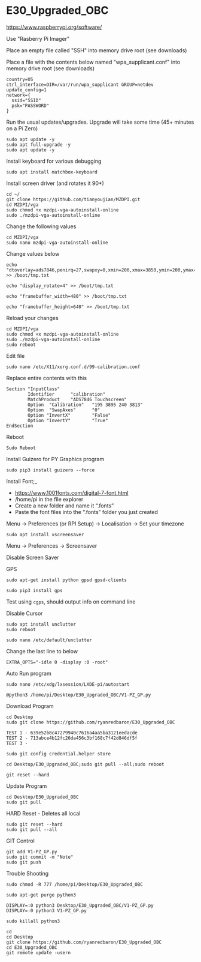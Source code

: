 # E30_Upgraded_OBC
https://www.raspberrypi.org/software/

Use "Rasberry Pi Imager"

Place an empty file called "SSH" into memory drive root (see downloads)

Place a file with the contents below named "wpa_supplicant.conf" into memory drive root (see downloads)
```
country=US
ctrl_interface=DIR=/var/run/wpa_supplicant GROUP=netdev
update_config=1
network={
  ssid="SSID"
  psk="PASSWORD"
}
```

Run the usual updates/upgrades. Upgrade will take some time (45+ minutes on a Pi Zero)
```
sudo apt update -y
sudo apt full-upgrade -y
sudo apt update -y
```

Install keyboard for various debugging
```
sudo apt install matchbox-keyboard
```

Install screen driver (and rotates it 90*)
```
cd ~/
git clone https://github.com/tianyoujian/MZDPI.git
cd MZDPI/vga
sudo chmod +x mzdpi-vga-autoinstall-online
sudo ./mzdpi-vga-autoinstall-online
```
Change the following values
```
cd MZDPI/vga
sudo nano mzdpi-vga-autoinstall-online
```
Change values below
```
echo "dtoverlay=ads7846,penirq=27,swapxy=0,xmin=200,xmax=3850,ymin=200,ymax=3850" >> /boot/tmp.txt
```
```
echo "display_rotate=4" >> /boot/tmp.txt
```
```
echo "framebuffer_width=480" >> /boot/tmp.txt
```
```
echo "framebuffer_height=640" >> /boot/tmp.txt
```
Reload your changes
```
cd MZDPI/vga
sudo chmod +x mzdpi-vga-autoinstall-online
sudo ./mzdpi-vga-autoinstall-online
sudo reboot
```

Edit file
```
sudo nano /etc/X11/xorg.conf.d/99-calibration.conf
```
Replace entire contents with this
```
Section "InputClass"
        Identifier      "calibration"
        MatchProduct    "ADS7846 Touchscreen"
        Option  "Calibration"   "195 3895 240 3813"
        Option  "SwapAxes"      "0"
        Option "InvertX"        "False"
        Option "InvertY"        "True"
EndSection
```
Reboot
```
Sudo Reboot
```

Install Guizero for PY Graphics program
```
sudo pip3 install guizero --force
```


Install Font;_
* https://www.1001fonts.com/digital-7-font.html
* /home/pi in the file explorer
* Create a new folder and name it “.fonts”
* Paste the font files into the “.fonts” folder you just created


Menu -> Preferences (or RPI Setup) -> Localisation -> Set your timezone


```
sudo apt install xscreensaver
```
Menu -> Preferences -> Screensaver

Disable Screen Saver


GPS
```
sudo apt-get install python gpsd gpsd-clients
```
```
sudo pip3 install gps
```
Test using ```cgps```, should output info on command line


Disable Cursor
```
sudo apt install unclutter
sudo reboot
```
```
sudo nano /etc/default/unclutter
```
Change the last line to below
```
EXTRA_OPTS="-idle 0 -display :0 -root"
```


Auto Run program
```
sudo nano /etc/xdg/lxsession/LXDE-pi/autostart
```
```
@python3 /home/pi/Desktop/E30_Upgraded_OBC/V1-PZ_GP.py
```

Download Program
```
cd Desktop
sudo git clone https://github.com/ryanredbaron/E30_Upgraded_OBC

TEST 1 - 639e52b8c47279940c7616a4aa5ba3121eedacde
TEST 2 - 713abce4b12fc26da456c3bf168c7f42d846df5f
TEST 3 - 

sudo git config credential.helper store

cd Desktop/E30_Upgraded_OBC;sudo git pull --all;sudo reboot

git reset --hard
```

Update Program
```
cd Desktop/E30_Upgraded_OBC
sudo git pull
```
HARD Reset - Deletes all local
```
sudo git reset --hard
sudo git pull --all
```
GIT Control
```
git add V1-PZ_GP.py
sudo git commit -m "Note"
sudo git push
```
Trouble Shooting
```
sudo chmod -R 777 /home/pi/Desktop/E30_Upgraded_OBC

sudo apt-get purge python3

DISPLAY=:0 python3 Desktop/E30_Upgraded_OBC/V1-PZ_GP.py
DISPLAY=:0 python3 V1-PZ_GP.py

sudo killall python3

cd
cd Desktop
git clone https://github.com/ryanredbaron/E30_Upgraded_OBC
cd E30_Upgraded_OBC
git remote update -usern
```

